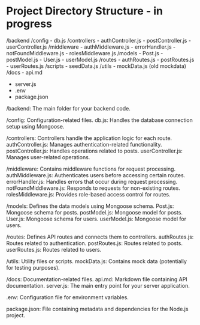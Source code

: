 # Project Directory Structure - in progress

/backend
  /config
    - db.js
  /controllers
    - authController.js
    - postController.js
    - userController.js
  /middleware
    - authMiddleware.js
    - errorHandler.js
    - notFoundMiddleware.js
    - rolesMiddleware.js
  /models
    - Post.js
    - postModel.js
    - User.js
    - userModel.js
  /routes
    - authRoutes.js
    - postRoutes.js
    - userRoutes.js
  /scripts
    - seedData.js
  /utils
    - mockData.js (old mockdata)
  /docs
    - api.md
  - server.js
  - .env
  - package.json


/backend: The main folder for your backend code.

/config: Configuration-related files.
db.js: Handles the database connection setup using Mongoose.

/controllers: Controllers handle the application logic for each route.
authController.js: Manages authentication-related functionality.
postController.js: Handles operations related to posts.
userController.js: Manages user-related operations.

/middleware: Contains middleware functions for request processing.
authMiddleware.js: Authenticates users before accessing certain routes.
errorHandler.js: Handles errors that occur during request processing.
notFoundMiddleware.js: Responds to requests for non-existing routes.
rolesMiddleware.js: Provides role-based access control for routes.

/models: Defines the data models using Mongoose schema.
Post.js: Mongoose schema for posts.
postModel.js: Mongoose model for posts.
User.js: Mongoose schema for users.
userModel.js: Mongoose model for users.

/routes: Defines API routes and connects them to controllers.
authRoutes.js: Routes related to authentication.
postRoutes.js: Routes related to posts.
userRoutes.js: Routes related to users.

/utils: Utility files or scripts.
mockData.js: Contains mock data (potentially for testing purposes).

/docs: Documentation-related files.
api.md: Markdown file containing API documentation.
server.js: The main entry point for your server application.

.env: Configuration file for environment variables.

package.json: File containing metadata and dependencies for the Node.js project.